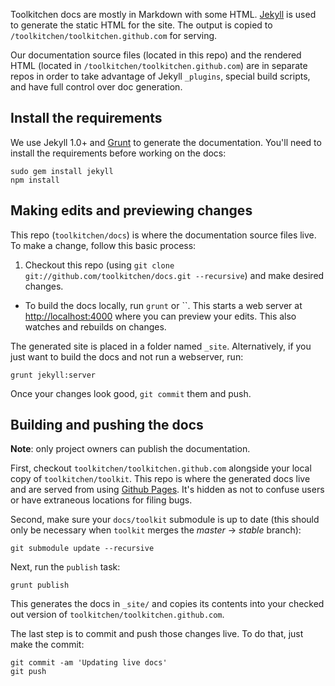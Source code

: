 Toolkitchen docs are mostly in Markdown with some HTML. [Jekyll][jekyll] is used to generate the static HTML for the site. The output is copied to
`/toolkitchen/toolkitchen.github.com` for serving.

Our documentation source files (located in this repo) and the rendered HTML (located in `/toolkitchen/toolkitchen.github.com`)
are in separate repos in order to take advantage of Jekyll `_plugins`, special build scripts, and have full control
over doc generation.

## Install the requirements

We use Jekyll 1.0+ and [Grunt][grunt] to generate the documentation. You'll need to install the requirements before working on the docs:

    sudo gem install jekyll
    npm install

## Making edits and previewing changes

This repo (`toolkitchen/docs`) is where the documentation source files live. To make a change, follow this basic process:

1. Checkout this repo (using `git clone git://github.com/toolkitchen/docs.git --recursive`) and make desired changes.
- To build the docs locally, run `grunt` or ``. This starts a web server at
[http://localhost:4000](http://localhost:4000) where you can preview your edits. This also watches and rebuilds on changes.

The generated site is placed in a folder named `_site`. Alternatively, if you just want to
build the docs and not run a webserver, run:

    grunt jekyll:server

Once your changes look good, `git commit` them and push.

## Building and pushing the docs

**Note**: only project owners can publish the documentation.

First, checkout `toolkitchen/toolkitchen.github.com` alongside your local copy of `toolkitchen/toolkit`.
This repo is where the generated docs live and are served from using
[Github Pages](https://help.github.com/categories/20/articles). It's hidden as not
to confuse users or have extraneous locations for filing bugs.

Second, make sure your `docs/toolkit` submodule is up to date
(this should only be necessary when `toolkit` merges the *master* -> *stable* branch):

    git submodule update --recursive

Next, run the `publish` task:

    grunt publish

This generates the docs in `_site/` and copies its contents into your checked out version
of `toolkitchen/toolkitchen.github.com`.

The last step is to commit and push those changes live. To do that, just make the commit:

    git commit -am 'Updating live docs'
    git push

[jekyll]: https://github.com/mojombo/jekyll
[grunt]: http://gruntjs.com/
